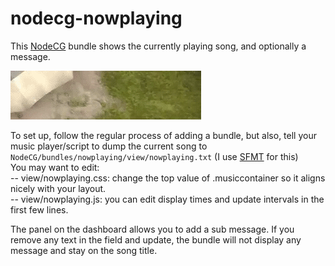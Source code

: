 nodecg-nowplaying
=================

This <a href="https://github.com/nodecg/nodecg">NodeCG</a> bundle shows the currently playing song, and optionally a message.

<img src="sample.gif?raw=true"/>

To set up, follow the regular process of adding a bundle, but also, tell your music player/script to dump the current song to `NodeCG/bundles/nowplaying/view/nowplaying.txt` (I use <a href="https://github.com/gustafsonk/SFMT">SFMT</a> for this)  
You may want to edit:  
-- view/nowplaying.css: change the top value of .musiccontainer so it aligns nicely with your layout.  
-- view/nowplaying.js: you can edit display times and update intervals in the first few lines.

The panel on the dashboard allows you to add a sub message. If you remove any text in the field and update, the bundle will not display any message and stay on the song title.
